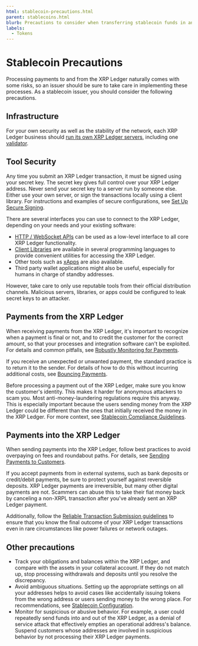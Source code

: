 ```yaml
---
html: stablecoin-precautions.html
parent: stablecoins.html
blurb: Precautions to consider when transferring stablecoin funds in and out of the XRPL.
labels:
  - Tokens
---
```

# Stablecoin Precautions

Processing payments to and from the XRP Ledger naturally comes with some risks, so an issuer should be sure to take care in implementing these processes. As a stablecoin issuer, you should consider the following precautions.


## Infrastructure

For your own security as well as the stability of the network, each XRP Ledger business should [run its own XRP Ledger servers](install-rippled.html), including one [validator](rippled-server-modes.html#validators).


## Tool Security

Any time you submit an XRP Ledger transaction, it must be signed using your secret key. The secret key gives full control over your XRP Ledger address. Never send your secret key to a server run by someone else. Either use your own server, or sign the transactions locally using a client library. For instructions and examples of secure configurations, see [Set Up Secure Signing](secure-signing.html).

There are several interfaces you can use to connect to the XRP Ledger, depending on your needs and your existing software:

- [HTTP / WebSocket APIs](http-websocket-apis.html) can be used as a low-level interface to all core XRP Ledger functionality.
- [Client Libraries](client-libraries.html) are available in several programming languages to provide convenient utilities for accessing the XRP Ledger.
- Other tools such as [xApps](https://xumm.readme.io/docs/xapps) are also available.
- Third party wallet applications might also be useful, especially for humans in charge of standby addresses.

However, take care to only use reputable tools from their official distribution channels. Malicious servers, libraries, or apps could be configured to leak secret keys to an attacker.


## Payments from the XRP Ledger

When receiving payments from the XRP Ledger, it's important to recognize when a payment is final or not, and to credit the customer for the correct amount, so that your processes and integration software can't be exploited. For details and common pitfalls, see [Robustly Monitoring for Payments](robustly-monitoring-for-payments.html).

If you receive an unexpected or unwanted payment, the standard practice is to return it to the sender. For details of how to do this without incurring additional costs, see [Bouncing Payments](bouncing-payments.html).

Before processing a payment out of the XRP Ledger, make sure you know the customer's identity. This makes it harder for anonymous attackers to scam you. Most anti-money-laundering regulations require this anyway. This is especially important because the users sending money from the XRP Ledger could be different than the ones that initially received the money in the XRP Ledger. For more context, see [Stablecoin Compliance Guidelines](stablecoin-compliance-guidelines.html).


## Payments into the XRP Ledger

When sending payments into the XRP Ledger, follow best practices to avoid overpaying on fees and roundabout paths. For details, see [Sending Payments to Customers](sending-payments-to-customers.html).

If you accept payments from in external systems, such as bank deposits or credit/debit payments, be sure to protect yourself against reversible deposits. XRP Ledger payments are irreversible, but many other digital payments are not. Scammers can abuse this to take their fiat money back by canceling a non-XRPL transaction after you've already sent an XRP Ledger payment.

Additionally, follow the [Reliable Transaction Submission guidelines](reliable-transaction-submission.html) to ensure that you know the final outcome of your XRP Ledger transactions even in rare circumstances like power failures or network outages.


## Other precautions

- Track your obligations and balances within the XRP Ledger, and compare with the assets in your collateral account. If they do not match up, stop processing withdrawals and deposits until you resolve the discrepancy.
- Avoid ambiguous situations. Setting up the appropriate settings on all your addresses helps to avoid cases like accidentally issuing tokens from the wrong address or users sending money to the wrong place. For recommendations, see [Stablecoin Configuration](stablecoin-configuration.html).
- Monitor for suspicious or abusive behavior. For example, a user could repeatedly send funds into and out of the XRP Ledger, as a denial of service attack that effectively empties an operational address's balance. Suspend customers whose addresses are involved in suspicious behavior by not processing their XRP Ledger payments.
